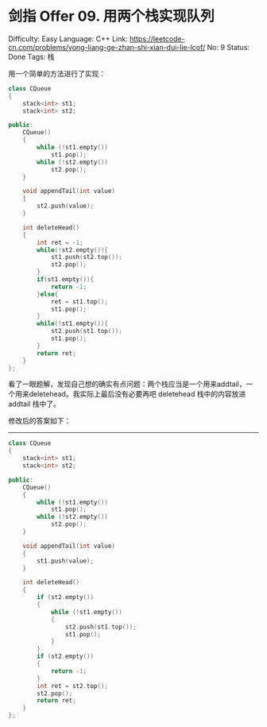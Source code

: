 # 剑指 Offer 09. 用两个栈实现队列

Difficulty: Easy
Language: C++
Link: https://leetcode-cn.com/problems/yong-liang-ge-zhan-shi-xian-dui-lie-lcof/
No: 9
Status: Done
Tags: 栈

用一个简单的方法进行了实现：

```cpp
class CQueue
{
    stack<int> st1;
    stack<int> st2;

public:
    CQueue()
    {
        while (!st1.empty())
            st1.pop();
        while (!st2.empty())
            st2.pop();
    }

    void appendTail(int value)
    {
        st2.push(value);
    }

    int deleteHead()
    {
        int ret = -1;
        while(!st2.empty()){
            st1.push(st2.top());
            st2.pop();
        }
        if(st1.empty()){
            return -1;
        }else{
            ret = st1.top();
            st1.pop();
        }
        while(!st1.empty()){
            st2.push(st1.top());
            st1.pop();
        }
        return ret;
    }
};
```

看了一眼题解，发现自己想的确实有点问题：两个栈应当是一个用来addtail，一个用来deletehead。我实际上最后没有必要再吧 deletehead 栈中的内容放进addtail 栈中了。

修改后的答案如下：

-----
```cpp
class CQueue
{
    stack<int> st1;
    stack<int> st2;

public:
    CQueue()
    {
        while (!st1.empty())
            st1.pop();
        while (!st2.empty())
            st2.pop();
    }

    void appendTail(int value)
    {
        st1.push(value);
    }

    int deleteHead()
    {
        if (st2.empty())
        {
            while (!st1.empty())
            {
                st2.push(st1.top());
                st1.pop();
            }
        }
        if (st2.empty())
        {
            return -1;
        }
        int ret = st2.top();
        st2.pop();
        return ret;
    }
};
```